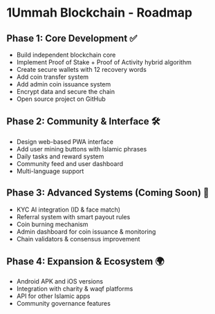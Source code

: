 # 1Ummah Blockchain - Roadmap

## Phase 1: Core Development ✅
- Build independent blockchain core
- Implement Proof of Stake + Proof of Activity hybrid algorithm
- Create secure wallets with 12 recovery words
- Add coin transfer system
- Add admin coin issuance system
- Encrypt data and secure the chain
- Open source project on GitHub

## Phase 2: Community & Interface 🛠️
- Design web-based PWA interface
- Add user mining buttons with Islamic phrases
- Daily tasks and reward system
- Community feed and user dashboard
- Multi-language support

## Phase 3: Advanced Systems (Coming Soon) 🚧
- KYC AI integration (ID & face match)
- Referral system with smart payout rules
- Coin burning mechanism
- Admin dashboard for coin issuance & monitoring
- Chain validators & consensus improvement

## Phase 4: Expansion & Ecosystem 🌍
- Android APK and iOS versions
- Integration with charity & waqf platforms
- API for other Islamic apps
- Community governance features
